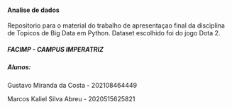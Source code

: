 #### Analise de dados 

Repositorio para o material do trabalho de apresentaçao final da disciplina de Topicos de Big Data em Python. Dataset escolhido foi do jogo Dota 2.

##### FACIMP - CAMPUS IMPERATRIZ

##### Alunos:
Gustavo Miranda da Costa - 202108464449

Marcos Kaliel Silva Abreu - 2020515625821


